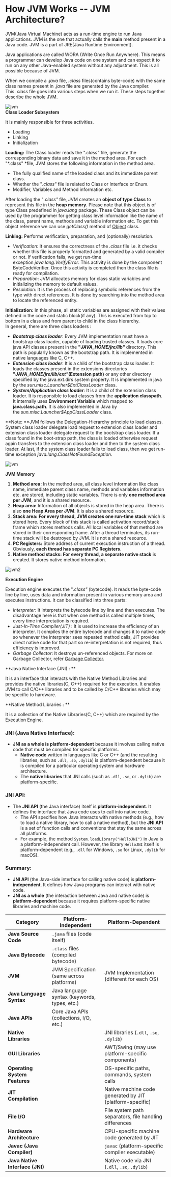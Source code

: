 How JVM Works -- JVM Architecture?
=================================


JVM(Java Virtual Machine) acts as a run-time engine to run Java applications. JVM is the one that actually calls the **main** method present in a Java code. JVM is a part of JRE(Java Runtime Environment).

Java applications are called WORA (Write Once Run Anywhere). This means a programmer can develop Java code on one system and can expect it to run on any other Java-enabled system without any adjustment. This is all possible because of JVM.

When we compile a *.java* file, *.class* files(contains byte-code) with the same class names present in *.java* file are generated by the Java compiler. This *.class* file goes into various steps when we run it. These steps together describe the whole JVM. 

![jvm](https://media.geeksforgeeks.org/wp-content/uploads/jvm-3.jpg)\
**Class Loader Subsystem**

It is mainly responsible for three activities. 

-   Loading
-   Linking
-   Initialization

**Loading:** The Class loader reads the ".*class"* file, generate the corresponding binary data and save it in the method area. For each "*.class" *file, JVM stores the following information in the method area.

-   The fully qualified name of the loaded class and its immediate parent class.
-   Whether the "*.class"* file is related to Class or Interface or Enum.
-   Modifier, Variables and Method information etc.

After loading the "*.class"* file, JVM creates an **object of type Class** to represent this file in the **heap memory**. Please note that this object is of type Class predefined in *java.lang* package. These Class object can be used by the programmer for getting class level information like the name of the class, parent name, methods and variable information etc. To get this object reference we can use *getClass()* method of [Object](https://www.geeksforgeeks.org/object-class-in-java/) class.

**Linking:** Performs verification, preparation, and (optionally) resolution.

-   *Verification*: It ensures the correctness of the *.class* file i.e. it checks whether this file is properly formatted and generated by a valid compiler or not. If verification fails, we get run-time exception *java.lang.VerifyError*. This activity is done by the component ByteCodeVerifier. Once this activity is completed then the class file is ready for compilation.
-   *Preparation*: JVM allocates memory for class static variables and initializing the memory to default values. 
-   *Resolution*: It is the process of replacing symbolic references from the type with direct references. It is done by searching into the method area to locate the referenced entity.

**Initialization:** In this phase, all static variables are assigned with their values defined in the code and static block(if any). This is executed from top to bottom in a class and from parent to child in the class hierarchy.\
In general, there are three class loaders :

-   ***Bootstrap class loader***: Every JVM implementation must have a bootstrap class loader, capable of loading trusted classes. It loads core java API classes present in the **"*JAVA_HOME/jre/lib"*** directory. This path is popularly known as the bootstrap path. It is implemented in native languages like C, C++.
-   ***Extension class loader***: It is a child of the bootstrap class loader. It loads the classes present in the extensions directories **"*JAVA_HOME/jre/lib/ext"*(Extension path)** or any other directory specified by the java.ext.dirs system property. It is implemented in java by the *sun.misc.Launcher$ExtClassLoader* class.
-   ***System/Application class loader***: It is a child of the extension class loader. It is responsible to load classes from the **application classpath**. It internally uses **Environment Variable** which mapped to **java.class.path**. It is also implemented in Java by the *sun.misc.Launcher$AppClassLoader* class.


**Note: **JVM follows the Delegation-Hierarchy principle to load classes. System class loader delegate load request to extension class loader and extension class loader delegate request to the bootstrap class loader. If a class found in the boot-strap path, the class is loaded otherwise request again transfers to the extension class loader and then to the system class loader. At last, if the system class loader fails to load class, then we get run-time exception *java.lang.ClassNotFoundException*. 

![jvm](https://media.geeksforgeeks.org/wp-content/uploads/jvmclassloader.jpg)

**JVM Memory** 

1.  **Method area:** In the method area, all class level information like class name, immediate parent class name, methods and variables information etc. are stored, including static variables. There is only **one method area per JVM**, and it is a shared resource. 
2.  **Heap area:** Information of all objects is stored in the heap area. There is also **one Heap Area per JVM**. It is also a shared resource.
3.  **Stack area:** **For every thread, JVM creates one run-time stack** which is stored here. Every block of this stack is called activation record/stack frame which stores methods calls. All local variables of that method are stored in their corresponding frame. After a thread terminates, its run-time stack will be destroyed by JVM. It is not a shared resource.
4.  **PC Registers:** Store address of current execution instruction of a thread. Obviously, **each thread has separate PC Registers.**
5.  **Native method stacks:** **For every thread, a separate native stack** is created. It stores native method information. 

![jvm2](https://media.geeksforgeeks.org/wp-content/uploads/jvm-memory-2.jpg)

**Execution Engine** 

Execution engine executes the "*.class"* (bytecode). It reads the byte-code line by line, uses data and information present in various memory area and executes instructions. It can be classified into three parts:

-   *Interpreter*: It interprets the bytecode line by line and then executes. The disadvantage here is that when one method is called multiple times, every time interpretation is required.
-   *Just-In-Time Compiler(JIT)* : It is used to increase the efficiency of an interpreter. It compiles the entire bytecode and changes it to native code so whenever the interpreter sees repeated method calls, JIT provides direct native code for that part so re-interpretation is not required, thus efficiency is improved.
-   *Garbage Collector*: It destroys un-referenced objects. For more on Garbage Collector, refer [Garbage Collector](https://www.geeksforgeeks.org/garbage-collection-java/).

**Java Native Interface (JNI) : **

It is an interface that interacts with the Native Method Libraries and provides the native libraries(C, C++) required for the execution. It enables JVM to call C/C++ libraries and to be called by C/C++ libraries which may be specific to hardware.

**Native Method Libraries : **

It is a collection of the Native Libraries(C, C++) which are required by the Execution Engine.

### **JNI (Java Native Interface)**:

-   **JNI as a whole is platform-dependent** because it involves calling native code that must be compiled for specific platforms.
    -   **Native code** written in languages like C or C++ (and the resulting libraries, such as `.dll`, `.so`, `.dylib`) is platform-dependent because it is compiled for a particular operating system and hardware architecture.
    -   The **native libraries** that JNI calls (such as `.dll`, `.so`, or `.dylib`) are platform-specific.

### **JNI API**:

-   The **JNI API** (the Java interface) itself is **platform-independent**. It defines the interface that Java code uses to call into native code.
    -   The API specifies how Java interacts with native methods (e.g., how to load a native library, how to call a native method), but the **JNI API** is a set of function calls and conventions that stay the same across all platforms.
    -   For example, the method `System.loadLibrary("HelloJNI")` in Java is a platform-independent call. However, the library `HelloJNI` itself is platform-dependent (e.g., `.dll` for Windows, `.so` for Linux, `.dylib` for macOS).

### **Summary:**

-   **JNI API** (the Java-side interface for calling native code) is **platform-independent**. It defines how Java programs can interact with native code.
-   **JNI as a whole** (the interaction between Java and native code) is **platform-dependent** because it requires platform-specific native libraries and machine code.


| **Category** | **Platform-Independent** | **Platform-Dependent** |
| --- | --- | --- |
| **Java Source Code** | `.java` files (code itself) |  |
| **Java Bytecode** | `.class` files (compiled bytecode) |  |
| **JVM** | JVM Specification (same across platforms) | JVM Implementation (different for each OS) |
| **Java Language Syntax** | Java language syntax (keywords, types, etc.) |  |
| **Java APIs** | Core Java APIs (collections, I/O, etc.) |  |
| **Native Libraries** |  | JNI libraries (`.dll`, `.so`, `.dylib`) |
| **GUI Libraries** |  | AWT/Swing (may use platform-specific components) |
| **Operating System Features** |  | OS-specific paths, commands, system calls |
| **JIT Compilation** |  | Native machine code generated by JIT (platform-specific) |
| **File I/O** |  | File system path separators, file handling differences |
| **Hardware Architecture** |  | CPU-specific machine code generated by JIT |
| **Javac (Java Compiler)** |  | `javac` (platform-specific compiler executable) |
| **Java Native Interface (JNI)** |  | Native code via JNI (`.dll`, `.so`, `.dylib`) |